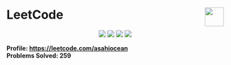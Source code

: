 <h1>LeetCode<img src="https://git.io/JMC8l" height="44" align="right"></h1>

<p align="center">
  <img src="https://img.shields.io/github/repo-size/asahiocean/LeetCode.svg">
  <img src="https://img.shields.io/github/commit-activity/y/asahiocean/LeetCode">
  <img src="https://img.shields.io/github/last-commit/asahiocean/LeetCode">
  <img src="https://visitor-badge.glitch.me/badge?page_id=https://github.com/asahiocean/LeetCode&left_text=views">
</p>

<b>Profile: https://leetcode.com/asahiocean</b><br>
<b>Problems Solved: 259</b>
